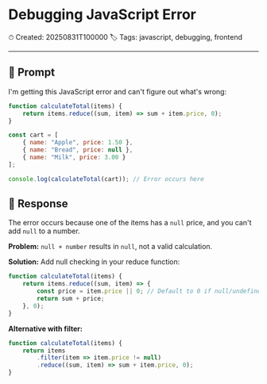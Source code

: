 # Debugging JavaScript Error
⏱ Created: 20250831T100000
🏷 Tags: javascript, debugging, frontend

---

## 💭 Prompt
I'm getting this JavaScript error and can't figure out what's wrong:

```javascript
function calculateTotal(items) {
    return items.reduce((sum, item) => sum + item.price, 0);
}

const cart = [
    { name: "Apple", price: 1.50 },
    { name: "Bread", price: null },
    { name: "Milk", price: 3.00 }
];

console.log(calculateTotal(cart)); // Error occurs here
```

## 🤖 Response
The error occurs because one of the items has a `null` price, and you can't add `null` to a number.

**Problem:** `null + number` results in `null`, not a valid calculation.

**Solution:** Add null checking in your reduce function:

```javascript
function calculateTotal(items) {
    return items.reduce((sum, item) => {
        const price = item.price || 0; // Default to 0 if null/undefined
        return sum + price;
    }, 0);
}
```

**Alternative with filter:**
```javascript
function calculateTotal(items) {
    return items
        .filter(item => item.price != null)
        .reduce((sum, item) => sum + item.price, 0);
}
```